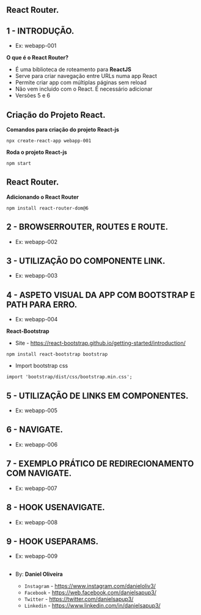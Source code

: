## React Router.
## 1 - INTRODUÇÃO.
- Ex: webapp-001

**O que é o React Router?**

- É uma biblioteca de roteamento para **ReactJS**
- Serve para criar navegação entre URLs numa app React
- Permite criar app com múltiplas páginas sem reload
- Não vem incluido com o React. É necessário adicionar
- Versões 5 e 6


## Criação do Projeto React.
**Comandos para criação do projeto React-js**
```
npx create-react-app webapp-001
```

**Roda o projeto React-js**
```
npm start
```

## React Router.
**Adicionando o React Router**
```
npm install react-router-dom@6
```

## 2 - BROWSERROUTER, ROUTES E ROUTE.
- Ex: webapp-002

## 3 - UTILIZAÇÃO DO COMPONENTE LINK.
- Ex: webapp-003

## 4 - ASPETO VISUAL DA APP COM BOOTSTRAP E PATH PARA ERRO.
- Ex: webapp-004

**React-Bootstrap**
- Site - https://react-bootstrap.github.io/getting-started/introduction/

```
npm install react-bootstrap bootstrap
```

- Import bootstrap css
```
import 'bootstrap/dist/css/bootstrap.min.css';
```

## 5 - UTILIZAÇÃO DE LINKS EM COMPONENTES.
- Ex: webapp-005

## 6 - NAVIGATE.
- Ex: webapp-006

## 7 - EXEMPLO PRÁTICO DE REDIRECIONAMENTO COM NAVIGATE.
- Ex: webapp-007

## 8 - HOOK USENAVIGATE.
- Ex: webapp-008

## 9 - HOOK USEPARAMS.
- Ex: webapp-009






















##

- By:  **Daniel Oliveira**

  - `Instagram` - https://www.instagram.com/danieloliv3/
  - `Facebook` - https://web.facebook.com/danielsapup3/
  - `Twitter` - https://twitter.com/danielsapup3/
  - `Linkedin` - https://www.linkedin.com/in/danielsapup3/

  ##

